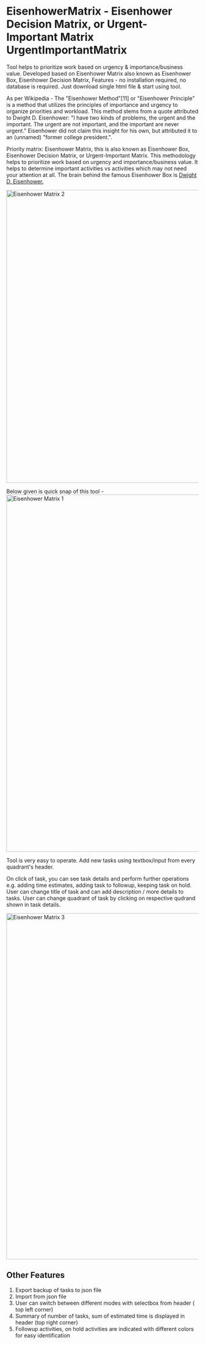 # EisenhowerMatrix - Eisenhower Decision Matrix, or Urgent-Important Matrix UrgentImportantMatrix
Tool helps to prioritize work based on urgency &amp; importance/business value.    Developed based on Eisenhower Matrix also known as Eisenhower Box, Eisenhower Decision Matrix,   Features - no installation required,  no database is required. Just download single html file &amp; start using tool.

As per Wikipedia -  The "Eisenhower Method"[11] or "Eisenhower Principle" is a method that utilizes the principles
of importance and urgency to organize priorities and workload. This method stems from a quote attributed to Dwight D. Eisenhower:
"I have two kinds of problems, the urgent and the important. The urgent are not important, and the important are never
urgent." Eisenhower did not claim this insight for his own, but attributed it to an (unnamed) "former college president.".
           

Priority matrix: Eisenhower Matrix, this is also known as Eisenhower Box, Eisenhower Decision Matrix, or Urgent-Important Matrix.
This methodology helps to prioritize work based on urgency and importance/business value.
It helps to determine important activities vs activities which may not need your attention at all.
The brain behind the famous Eisenhower Box is <a  target="_blank"  href="https://en.wikipedia.org/wiki/Dwight_D._Eisenhower">Dwight D. Eisenhower. </a>        


<img width="768" alt="Eisenhower Matrix 2" src="https://user-images.githubusercontent.com/306496/226131407-793742d3-580c-44c0-9d69-8ef154d4b9a2.png">


Below given is quick snap of this tool - 
<img width="937" alt="Eisenhower Matrix 1" src="https://user-images.githubusercontent.com/306496/226131237-c1db745b-d5ab-4e53-b755-0a037a09c2fa.png">

Tool is very easy to operate. Add new tasks using textbox/input from every quadrant's header.

On click of task, you can see task details and perform further operations e.g. adding time estimates, adding task to followup, keeping task on hold. User can  change title of task and can add description / more details to tasks. User can change quadrant of task by clicking on respective qudrand shown in task details.

<img width="908" alt="Eisenhower Matrix 3" src="https://user-images.githubusercontent.com/306496/226131398-bd3efbd7-3e04-4fa3-903f-da31b768f272.png">

## Other Features

1. Export backup of tasks to json file
2. Import from json file
3. User can switch between different modes with selectbox from header ( top left corner)
4. Summary of number of tasks, sum of estimated time is displayed in header (top right corner)
5. Followup activities, on hold activities are indicated with different colors for easy identification

